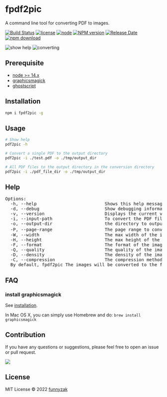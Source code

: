 # fpdf2pic

A command line tool for converting PDF to images.

[![Build Status][build-status-image]][build-status]
[![license][license-image]][repository-url]
[![node](https://img.shields.io/node/v/fpdf2pic.svg)](https://nodejs.org/)
[![NPM version][npm-image]][npm-url]
[![Release Date][rle-image]][rle-url]
[![npm download][download-image]][download-url]
<!--[![GitHub repo size][repo-size-image]][repository-url]-->
<!-- [![Sourcegraph][sg-image]][sg-url] -->

[repo-size-image]: https://img.shields.io/github/repo-size/funnyzak/fpdf2pic
[build-status-image]:  https://github.com/funnyzak/fpdf2pic/actions/workflows/ci.yml/badge.svg
[build-status]: https://github.com/funnyzak/fpdf2pic/actions
[license-image]: https://img.shields.io/github/license/funnyzak/fpdf2pic.svg?style=flat-square
[repository-url]: https://github.com/funnyzak/fpdf2pic
[npm-image]: https://img.shields.io/npm/v/fpdf2pic.svg?style=flat-square
[npm-url]: https://npmjs.org/package/fpdf2pic
[download-image]: https://img.shields.io/npm/dm/fpdf2pic.svg?style=flat-square
[download-url]: https://npmjs.org/package/fpdf2pic
[sg-image]: https://img.shields.io/badge/view%20on-Sourcegraph-brightgreen.svg?style=flat-square
[sg-url]: https://sourcegraph.com/github.com/funnyzak/fpdf2pic
[rle-image]: https://img.shields.io/github/release-date/funnyzak/fpdf2pic.svg
[rle-url]: https://github.com/funnyzak/fpdf2pic/releases/latest

![show help](https://raw.githubusercontent.com/funnyzak/fpdf2pic/main/public/preview2.png)
![converting](https://raw.githubusercontent.com/funnyzak/fpdf2pic/main/public/preview.png)

## Prerequisite

* [node >= 14.x](http://nodejs.cn/download/)
* [graphicsmagick](http://www.graphicsmagick.org/README.html#installation)
* [ghostscript](https://www.ghostscript.com/)

## Installation

```sh
npm i fpdf2pic -g
```

## Usage

```sh
# Show help
pdf2pic -h

# Convert a single PDF to the output directory
pdf2pic -i ./test.pdf -o ./tmp/output_dir

# All PDF files to the output directory in the conversion directory
pdf2pic -i ./pdf_file_dir -o ./tmp/output_dir
```

## Help

<pre>
Options:
  -h, --help                          Shows this help message
  -d, --debug                         Show debugging information
  -v, --version                       Displays the current version of fpdf2pic
  -i, --input-path                    To convert the PDF file path, you can be a single file or folder path
  -o, --output-dir                    the directory to output the images, The default will convert all pages, eg: -o ./pdf_images
  -P, --page-range                    The page range to convert,  eg: -P 1,3、 -P 1
  -W, --width                         The max width of the image to be converted, eg: -W 1024
  -H, --height                        The max height of the image to be converted, eg: -H 768
  -F, --format                        The format of the image to be converted, eg: -F png
  -Q, --quality                       The quality of the image to be converted, eg: -Q 80
  -D, --density                       The density of the image to be converted, eg: -D 300
  -C, --compression                   The compression method of the image to be converted, eg: -C jpeg
  By default, fpdf2pic The images will be converted to the folder where the PDF is located when the output path is not specified.
</pre>

## FAQ

### install graphicsmagick

See [installation](http://www.graphicsmagick.org/README.html#installation).

 In Mac OS X, you can simply use Homebrew and do: `brew install graphicsmagick`

## Contribution

If you have any questions or suggestions, please feel free to open an issue or pull request.

<a href="https://github.com/funnyzak/fpdf2pic/graphs/contributors">
  <img src="https://contrib.rocks/image?repo=funnyzak/fpdf2pic" />
</a>

## License

MIT License © 2022 [funnyzak](https://github.com/funnyzak)

